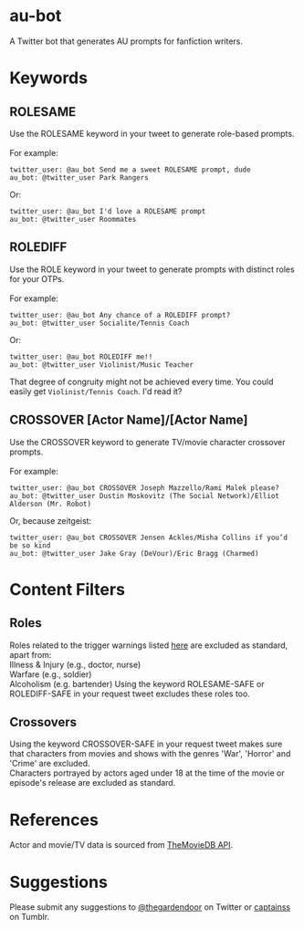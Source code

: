 # au-bot
A Twitter bot that generates AU prompts for fanfiction writers.

# Keywords

## ROLESAME
Use the ROLESAME keyword in your tweet to generate role-based prompts.
<br>
<br>
For example:
<br>
```
twitter_user: @au_bot Send me a sweet ROLESAME prompt, dude
au_bot: @twitter_user Park Rangers
```
Or:
<br>
```
twitter_user: @au_bot I'd love a ROLESAME prompt
au_bot: @twitter_user Roommates
```

## ROLEDIFF
Use the ROLE keyword in your tweet to generate prompts with distinct roles for your OTPs.
<br>
<br>
For example:
<br>
```
twitter_user: @au_bot Any chance of a ROLEDIFF prompt?
au_bot: @twitter_user Socialite/Tennis Coach
```
Or:
<br>
```
twitter_user: @au_bot ROLEDIFF me!!
au_bot: @twitter_user Violinist/Music Teacher
```
That degree of congruity might not be achieved every time. You could easily get `Violinist/Tennis Coach`. I'd read it?


## CROSSOVER [Actor Name]/[Actor Name]
Use the CROSSOVER keyword to generate TV/movie character crossover prompts.
<br>
<br>
For example:
<br>
```
twitter_user: @au_bot CROSSOVER Joseph Mazzello/Rami Malek please?
au_bot: @twitter_user Dustin Moskovitz (The Social Network)/Elliot Alderson (Mr. Robot)
```
Or, because zeitgeist:
<br>
```
twitter_user: @au_bot CROSSOVER Jensen Ackles/Misha Collins if you’d be so kind
au_bot: @twitter_user Jake Gray (DeVour)/Eric Bragg (Charmed)
```

# Content Filters

## Roles
Roles related to the trigger warnings listed [here](https://trigger-warnings.tumblr.com/tags) are excluded as standard, apart from:
<br>
Illness & Injury (e.g., doctor, nurse)
<br>
Warfare (e.g., soldier)
<br>
Alcoholism (e.g. bartender)
Using the keyword ROLESAME-SAFE or ROLEDIFF-SAFE in your request tweet excludes these roles too.


## Crossovers
Using the keyword CROSSOVER-SAFE in your request tweet makes sure that characters from movies and shows with the genres 'War', 'Horror' and 'Crime' are excluded.
<br>
Characters portrayed by actors aged under 18 at the time of the movie or episode's release are excluded as standard.

# References
Actor and movie/TV data is sourced from [TheMovieDB API](https://www.themoviedb.org/documentation/api/terms-of-use).

# Suggestions
Please submit any suggestions to [@thegardendoor](https://twitter.com/thegardendoor) on Twitter or [captainss](https://captainss.tumblr.com/) on Tumblr.
